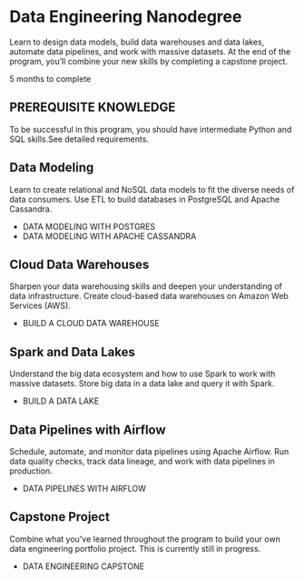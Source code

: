 # Data Engineering Nanodegree
Learn to design data models, build data warehouses and data lakes, automate data pipelines, and work with massive datasets. At the end of the program, you’ll combine your new skills by completing a capstone project.

5 months to complete 

## PREREQUISITE KNOWLEDGE
To be successful in this program, you should have intermediate Python and SQL skills.See detailed requirements.

## Data Modeling
Learn to create relational and NoSQL data models to fit the diverse needs of data consumers. Use ETL to build databases in PostgreSQL and Apache Cassandra.
- DATA MODELING WITH POSTGRES
- DATA MODELING WITH APACHE CASSANDRA

## Cloud Data Warehouses
Sharpen your data warehousing skills and deepen your understanding of data infrastructure. Create cloud-based data warehouses on Amazon Web Services (AWS).
- BUILD A CLOUD DATA WAREHOUSE

## Spark and Data Lakes
Understand the big data ecosystem and how to use Spark to work with massive datasets. Store big data in a data lake and query it with Spark.
- BUILD A DATA LAKE

## Data Pipelines with Airflow
Schedule, automate, and monitor data pipelines using Apache Airflow. Run data quality checks, track data lineage, and work with data pipelines in production.
- DATA PIPELINES WITH AIRFLOW

## Capstone Project
Combine what you've learned throughout the program to build your own data engineering portfolio project. This is currently still in progress. 
- DATA ENGINEERING CAPSTONE
